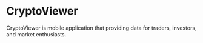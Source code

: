 # CryptoViewer
CryptoViewer is mobile application that providing data for traders, investors, and market enthusiasts.
